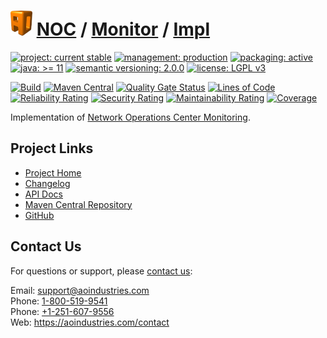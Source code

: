 # [<img src="ao-logo.png" alt="AO Logo" width="35" height="40">](https://github.com/ao-apps) [NOC](https://github.com/ao-apps/noc) / [Monitor](https://github.com/ao-apps/noc-monitor) / [Impl](https://github.com/ao-apps/noc-monitor-impl)

[![project: current stable](https://aoindustries.com/ao-badges/project-current-stable.svg)](https://aoindustries.com/life-cycle#project-current-stable)
[![management: production](https://aoindustries.com/ao-badges/management-production.svg)](https://aoindustries.com/life-cycle#management-production)
[![packaging: active](https://aoindustries.com/ao-badges/packaging-active.svg)](https://aoindustries.com/life-cycle#packaging-active)  
[![java: &gt;= 11](https://aoindustries.com/ao-badges/java-11.svg)](https://docs.oracle.com/en/java/javase/11/)
[![semantic versioning: 2.0.0](https://aoindustries.com/ao-badges/semver-2.0.0.svg)](http://semver.org/spec/v2.0.0.html)
[![license: LGPL v3](https://aoindustries.com/ao-badges/license-lgpl-3.0.svg)](https://www.gnu.org/licenses/lgpl-3.0)

[![Build](https://github.com/ao-apps/noc-monitor-impl/workflows/Build/badge.svg?branch=master)](https://github.com/ao-apps/noc-monitor-impl/actions?query=workflow%3ABuild)
[![Maven Central](https://maven-badges.herokuapp.com/maven-central/com.aoindustries/noc-monitor-impl/badge.svg)](https://maven-badges.herokuapp.com/maven-central/com.aoindustries/noc-monitor-impl)
[![Quality Gate Status](https://sonarcloud.io/api/project_badges/measure?branch=master&project=com.aoapp.platform%3Anoc-monitor-impl&metric=alert_status)](https://sonarcloud.io/dashboard?branch=master&id=com.aoapp.platform%3Anoc-monitor-impl)
[![Lines of Code](https://sonarcloud.io/api/project_badges/measure?branch=master&project=com.aoapp.platform%3Anoc-monitor-impl&metric=ncloc)](https://sonarcloud.io/component_measures?branch=master&id=com.aoapp.platform%3Anoc-monitor-impl&metric=ncloc)  
[![Reliability Rating](https://sonarcloud.io/api/project_badges/measure?branch=master&project=com.aoapp.platform%3Anoc-monitor-impl&metric=reliability_rating)](https://sonarcloud.io/component_measures?branch=master&id=com.aoapp.platform%3Anoc-monitor-impl&metric=Reliability)
[![Security Rating](https://sonarcloud.io/api/project_badges/measure?branch=master&project=com.aoapp.platform%3Anoc-monitor-impl&metric=security_rating)](https://sonarcloud.io/component_measures?branch=master&id=com.aoapp.platform%3Anoc-monitor-impl&metric=Security)
[![Maintainability Rating](https://sonarcloud.io/api/project_badges/measure?branch=master&project=com.aoapp.platform%3Anoc-monitor-impl&metric=sqale_rating)](https://sonarcloud.io/component_measures?branch=master&id=com.aoapp.platform%3Anoc-monitor-impl&metric=Maintainability)
[![Coverage](https://sonarcloud.io/api/project_badges/measure?branch=master&project=com.aoapp.platform%3Anoc-monitor-impl&metric=coverage)](https://sonarcloud.io/component_measures?branch=master&id=com.aoapp.platform%3Anoc-monitor-impl&metric=Coverage)

Implementation of [Network Operations Center Monitoring](https://github.com/ao-apps/noc-monitor).

## Project Links
* [Project Home](https://aoindustries.com/noc/monitor/impl/)
* [Changelog](https://aoindustries.com/noc/monitor/impl/changelog)
* [API Docs](https://aoindustries.com/noc/monitor/impl/apidocs/)
* [Maven Central Repository](https://central.sonatype.com/artifact/com.aoindustries/noc-monitor-impl)
* [GitHub](https://github.com/ao-apps/noc-monitor-impl)

## Contact Us
For questions or support, please [contact us](https://aoindustries.com/contact):

Email: [support@aoindustries.com](mailto:support@aoindustries.com)  
Phone: [1-800-519-9541](tel:1-800-519-9541)  
Phone: [+1-251-607-9556](tel:+1-251-607-9556)  
Web: https://aoindustries.com/contact
